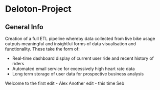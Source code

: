 # Deloton-Project

## General Info
Creation of a full ETL pipeline whereby data collected from live bike usage outputs meaningful and insightful forms of data visualisation and functionality.
These take the form of:
- Real-time dashboard display of current user ride and recent history of riders
- Automated email service for excessively high heart rate data
- Long term storage of user data for prospective business analysis

Welcome to the first edit - Alex
Another edit - this time Seb
